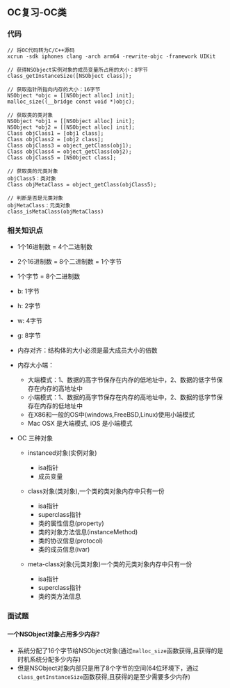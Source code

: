 ## OC复习-OC类

### 代码

```objc
// 将OC代码转为C/C++源码
xcrun -sdk iphones clang -arch arm64 -rewrite-objc -framework UIKit

// 获得NSObject实例对象的成员变量所占用的大小：8字节
class_getInstanceSize([NSObject class]);

// 获取指针所指向内存的大小：16字节
NSObject *objc = [[NSObject alloc] init];
malloc_size((__bridge const void *)objc);

// 获取类的类对象
NSObject *obj1 = [[NSObject alloc] init];
NSObject *obj2 = [[NSObject alloc] init];
Class objClass1 = [obj1 class];
Class objClass2 = [obj2 class];
Class objClass3 = object_getClass(obj1);
Class objClass4 = object_getClass(obj2);
Class objClass5 = [NSObject class];

// 获取类的元类对象
objClass5：类对象
Class objMetaClass = object_getClass(objClass5);

// 判断是否是元类对象
objMetaClass：元类对象
class_isMetaClass(objMetaClass)
```

### 相关知识点

* 1个16进制数 = 4个二进制数
* 2个16进制数 = 8个二进制数 = 1个字节
* 1个字节 = 8个二进制数

* b: 1字节
* h: 2字节
* w: 4字节
* g: 8字节

* 内存对齐：结构体的大小必须是最大成员大小的倍数

* 内存大小端：
    
    * 大端模式：1、数据的高字节保存在内存的低地址中，2、数据的低字节保存在内存的高地址中
    * 小端模式：1、数据的高字节保存在内存的高地址中，2、数据的低字节保存在内存的低地址中
    * 在X86和一般的OS中(windows,FreeBSD,Linux)使用小端模式
    * Mac OSX 是大端模式, iOS 是小端模式
 
* OC 三种对象
    
    * instanced对象(实例对象)
        * isa指针
        * 成员变量

    * class对象(类对象),一个类的类对象内存中只有一份
        * isa指针
        * superclass指针
        * 类的属性信息(property)
        * 类的对象方法信息(instanceMethod)
        * 类的协议信息(protocol)
        * 类的成员信息(ivar)

    * meta-class对象(元类对象)一个类的元类对象内存中只有一份
        * isa指针
        * superclass指针
        * 类的类方法信息

### 面试题

#### 一个NSObject对象占用多少内存?

* 系统分配了16个字节给NSObject对象(通过```malloc_size```函数获得,且获得的是时机系统分配多少内存)
* 但是NSObject对象内部只是用了8个字节的空间(64位环境下，通过```class_getInstanceSize```函数获得,且获得的是至少需要多少内存)




